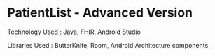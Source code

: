 # PatientList - Advanced Version

Technology Used : Java, FHIR, Android Studio

Libraries Used : ButterKnife, Room, Android Architecture components
